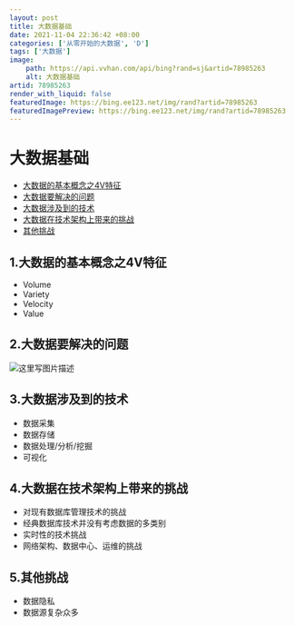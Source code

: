 ```yaml
---
layout: post
title: 大数据基础
date: 2021-11-04 22:36:42 +08:00
categories: ['从零开始的大数据', 'D']
tags: ['大数据']
image:
    path: https://api.vvhan.com/api/bing?rand=sj&artid=78985263
    alt: 大数据基础
artid: 78985263
render_with_liquid: false
featuredImage: https://bing.ee123.net/img/rand?artid=78985263
featuredImagePreview: https://bing.ee123.net/img/rand?artid=78985263
---
```


# 大数据基础

* [大数据的基本概念之4V特征](#1大数据的基本概念之4v特征)
* [大数据要解决的问题](#2大数据要解决的问题)
* [大数据涉及到的技术](#3大数据涉及到的技术)
* [大数据在技术架构上带来的挑战](#4大数据在技术架构上带来的挑战)
* [其他挑战](#5其他挑战)

## 1.大数据的基本概念之4V特征

* Volume
* Variety
* Velocity
* Value

## 2.大数据要解决的问题

![这里写图片描述](https://img-blog.csdn.net/20180105211031868?watermark/2/text/aHR0cDovL2Jsb2cuY3Nkbi5uZXQvY2hhbzIwMTY=/font/5a6L5L2T/fontsize/400/fill/I0JBQkFCMA==/dissolve/70/gravity/SouthEast)

## 3.大数据涉及到的技术

* 数据采集
* 数据存储
* 数据处理/分析/挖掘
* 可视化

## 4.大数据在技术架构上带来的挑战

* 对现有数据库管理技术的挑战
* 经典数据库技术并没有考虑数据的多类别
* 实时性的技术挑战
* 网络架构、数据中心、运维的挑战

## 5.其他挑战

* 数据隐私
* 数据源复杂众多